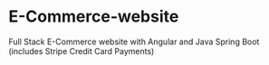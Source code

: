 # E-Commerce-website
Full Stack E-Commerce website with Angular and Java Spring Boot (includes Stripe Credit Card Payments)
